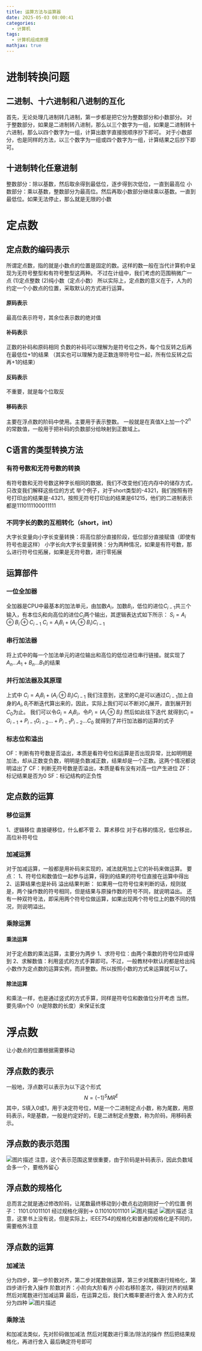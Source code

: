 ```yaml
---
title: 运算方法与运算器
date: 2025-05-03 08:00:41
categories:
  - 计算机
tags:
  - 计算机组成原理
mathjax: true
---
```


# 进制转换问题
## 二进制、十六进制和八进制的互化
首先，无论处理几进制转几进制，第一步都是把它分为整数部分和小数部分。
对于整数部分，如果是二进制转八进制，那么以三个数字为一组，如果是二进制转十六进制，那么以四个数字为一组，计算出数字直接按顺序抄下即可。
对于小数部分，也是同样的方法，以三个数字为一组或四个数字为一组，计算结果之后抄下即可。

## 十进制转化任意进制
整数部分：除以基数，然后取余得到最低位，逐步得到次低位，一直到最高位
小数部分：乘以基数，整数部分为最高位。然后再取小数部分继续乘以基数。一直到最低位。如果无法停止，那么就是无限的小数

# 定点数
## 定点数的编码表示
所谓定点数，指的就是小数点的位置是固定的数。这样的数一般在当代计算机中呈现为无符号整型和有符号整型这两种。
不过在计组中，我们考虑的范围稍微广一点
(1)定点整数
(2)纯小数（定点小数）
所以实际上，定点数的意义在于，人为的约定一个小数点的位置，采取默认的方式进行运算。
#### 原码表示
最高位表示符号，其余位表示数的绝对值
#### 补码表示
正数的补码和原码相同
负数的补码可以理解为是符号位之外，每个位反转之后再在最低位+1的结果
（其实也可以理解为是正数连带符号位一起，所有位反转之后再+1的结果）
#### 反码表示
不重要，就是每个位取反
#### 移码表示
主要在浮点数的阶码中使用。主要用于表示整数。
一般就是在真值X上加一个$2^n$的常数值，一般用于把补码的负数部分给映射到正数域上。

## C语言的类型转换方法

### 有符号数和无符号数的转换
有符号数和无符号数这种字长相同的数据，我们不改变他们在内存中的储存方式，只改变我们解释这些位的方式
举个例子，对于short类型的-4321，我们按照有符号打印出的结果是-4321，按照无符号打印出的结果是61215，他们的二进制表示都是1110111100011111

### 不同字长的数的互相转化（short，int）
大字长变量向小字长变量转换：将高位部分直接阶段，低位部分直接赋值（即使有符号也是这样）
小字长向大字长变量转换：分为两种情况，如果是有符号数，那么进行符号位拓展，如果是无符号数，进行零拓展

## 运算部件

### 一位全加器
全加器是CPU中最基本的加法单元，由加数$A_i$，加数$B_i$，低位的进位$C_{i-1}$共三个输入，有本位$S_i$和向高位的进位$C_i$两个输出，其逻辑表达式如下所示：
$S_i = A_i\oplus B_i\oplus C_{i-1}$ 
$C_i  = A_iB_i+(A_i\oplus B_i)C_{i-1}$

### 串行加法器
将上式中的每一个加法单元的进位输出和高位的低位进位串行链接。就实现了$A_n...A_1+B_n...B_1$的结果

### 并行加法器及其原理
上式中
$C_i  = A_iB_i+(A_i\oplus B_i)C_{i-1}$
我们注意到，这里的$C_i$是可以通过$C_{i-1}$加上自身的$A_i,B_i$不断迭代算出来的，因此，实际上我们可以不断对$C_i$展开，直到展开到$C_0$为止。
我们可以令$G_i = A_iB_i$，令$P_i = (A_i \oplus B_i)$
然后如此往下迭代
就得到$C_i = G_{i-1}+P_{i-1}G_{i-2}...+P_{i-1}P_{i-2}...C_0$
就得到了并行加法器的运算的式子

### 标志位和溢出
OF：判断有符号数是否溢出，本质是看符号位和运算是否出现异常，比如明明是加法，却从正数变负数，明明是负数减正数，结果却是一个正数。这两个情况都说明溢出了
CF：判断无符号数是否溢出，本质是看有没有对高一位产生进位
ZF：标记结果是否为0
SF：标记结构的正负性


## 定点数的运算

### 移位运算
1、逻辑移位
直接硬移位，什么都不管
2、算术移位
对于右移的情况，低位移出，高位补符号位

### 加减运算
对于加减运算，一般都是用补码来实现的，减法就用加上它的补码来做运算。
要点：
1、符号位和数值位一起参与运算，得到的结果的符号位直接在运算中得出
2、运算结果也是补码
溢出结果判断：
如果用一位符号位来判断的话，规则就是，两个操作数的符号相同，但是结果与原操作数的符号不同，就说明溢出。
还有一种双符号法，即采用两个符号位做运算，如果出现两个符号位上的数不同的情况，则说明溢出。

### 乘除运算
#### 乘法运算
对于定点数的乘法运算，主要分为两步
1、求符号位：由两个乘数的符号位异或得到
2、求解数值：利用竖式的方式手算即可。不过，一般教材中默认的都是给出纯小数作为定点数的运算实例，而非整数。所以按照小数的方式来运算就可以了。
#### 除法运算
和乘法一样，也是通过竖式的方式手算，同样是符号位和数值位分开考虑
当然，要先填n个0（n是除数的长度）来保证长度

# 浮点数
让小数点的位置根据需要移动
## 浮点数的表示
一般地，浮点数可以表示为以下这个形式
$$N = (-1)^SMR^E$$
其中，S填入0或1，用于决定符号位，M是一个二进制定点小数，称为尾数，用原码表示，R是基数，一般是约定好的，E是二进制定点整数，称为阶码，用移码表示。
## 浮点数的表示范围
![图片描述](/IMG/Pasted%20image%2020250422113006.png)
注意，这个表示范围这里很重要，由于阶码是补码表示，因此负数域会多一个，要格外留心
## 浮点数的规格化
总而言之就是通过修改阶码，让尾数最终移动到小数点右边刚刚好一个的位置
例子：
1101.01011101 经过规格化得到-> 0.110101011101
![图片描述](/IMG/Pasted%20image%2020250422163220.png)
![图片描述](/IMG/Pasted%20image%2020250422163404.png)
注意，这里书上没有说，但是实际上，IEEE754的规格化和普通的规格化是不同的，需要格外注意

## 浮点数的运算

### 加减法
分为四步，第一步阶数对齐，第二步对尾数做运算，第三步对尾数进行规格化，第四步进行舍入操作
阶数对齐：小阶向大阶看齐
小阶右移阶差次，得到对齐的结果
然后对尾数进行加减运算
最后，在运算之后，我们大概率要进行舍入
舍入的方式分为四种
![图片描述](/IMG/Pasted%20image%2020250422202303.png)

### 乘除法
和加减法类似，先对阶码做加减法
然后对尾数进行乘法/除法的操作
然后把结果规格化，再进行舍入
最后确定符号即可


